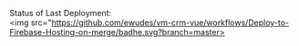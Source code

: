 Status of Last Deployment:<br>
<img src="https://github.com/ewudes/vm-crm-vue/workflows/Deploy-to-Firebase-Hosting-on-merge/badhe.svg?branch=master><br>